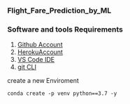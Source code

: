 ### Flight_Fare_Prediction_by_ML

### Software and tools Requirements

1. [Github Account](https://www.github.com)
2. [HerokuAccount](https://www.heroku.com)
3. [VS Code IDE](https://code.visualstdio.com/)
4. [git CLI](https://www.git-scm.com/book/en/v2/Getting-Started-The-Command-Line)

create a new Enviroment

```
conda create -p venv python==3.7 -y
```